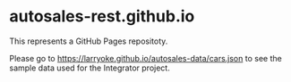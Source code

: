 # autosales-rest.github.io

This represents a GitHub Pages repositoty.

Please go to https://larryoke.github.io/autosales-data/cars.json to see the sample data used for the Integrator project.
